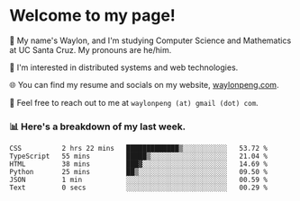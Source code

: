 # Welcome to my page! 

👋 My name's Waylon, and I'm studying Computer Science and Mathematics at UC Santa Cruz. My pronouns are he/him. 

💭 I'm interested in distributed systems and web technologies.

🌐 You can find my resume and socials on my website, [waylonpeng.com](https://www.waylonpeng.com).

📧 Feel free to reach out to me at `waylonpeng (at) gmail (dot) com`.

### 📊 Here's a breakdown of my last week.

<!--START_SECTION:waka-->

```text
CSS          2 hrs 22 mins   █████████████▒░░░░░░░░░░░   53.72 %
TypeScript   55 mins         █████▒░░░░░░░░░░░░░░░░░░░   21.04 %
HTML         38 mins         ███▓░░░░░░░░░░░░░░░░░░░░░   14.69 %
Python       25 mins         ██▒░░░░░░░░░░░░░░░░░░░░░░   09.50 %
JSON         1 min           ░░░░░░░░░░░░░░░░░░░░░░░░░   00.59 %
Text         0 secs          ░░░░░░░░░░░░░░░░░░░░░░░░░   00.29 %
```

<!--END_SECTION:waka-->
